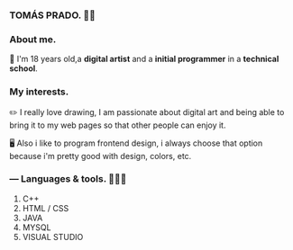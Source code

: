 ### TOMÁS PRADO. 👋🏻

### About me. 

🌱 I'm 18 years old,a **digital artist** and a **initial programmer** in a **technical school**.

### My interests.

✏️ I really love drawing, I am passionate about digital art and being able to bring it to my web pages so that other people can enjoy it.

🖥️ Also i like to program frontend design, i always choose that option because i'm pretty good with design, colors, etc.

### — Languages & tools. 👨🏻‍💻

1. C++
2. HTML / CSS
3. JAVA
4. MYSQL
5. VISUAL STUDIO


<!--
**pradotomas/pradotomas** is a ✨ _special_ ✨ repository because its `README.md` (this file) appears on your GitHub profile.

Here are some ideas to get you started:

- 🔭 I’m currently working on ...
- 🌱 I’m currently learning ...
- 👯 I’m looking to collaborate on ...
- 🤔 I’m looking for help with ...
- 💬 Ask me about ...
- 📫 How to reach me: ...
- 😄 Pronouns: ...
- ⚡ Fun fact: ...
-->
